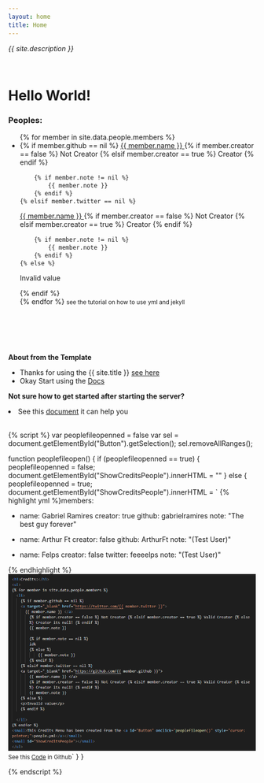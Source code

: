 ```yaml
---
layout: home
title: Home
---
```


<p><i>{{ site.description }}</i></p>

<br>

<h1>Hello World!</h1>

<h3>Peoples:</h3>
<ul>
{% for member in site.data.people.members %}
  <li>
    {% if member.github == nil %}
<a target="_blank" href="https://twitter.com/{{ member.twitter }}">
      {{ member.name }} </a>
        {% if member.creator == false %} Not Creator {% elsif member.creator == true %} Creator {% endif %}

        {% if member.note != nil %}
            {{ member.note }}
        {% endif %}
    {% elsif member.twitter == nil %}

<a target="_blank" href="https://github.com/{{ member.github }}">
        {{ member.name }} </a>
        {% if member.creator == false %} Not Creator {% elsif member.creator == true %} Creator {% endif %}

        {% if member.note != nil %}
            {{ member.note }}
        {% endif %}
    {% else %}

<p>Invalid value</p>
    {% endif %}

  </li>
{% endfor %}
<small>see the tutorial on how to use <a id="Button" onclick="peoplefileopen()" style="cursor: pointer;">yml and jekyll</a></small>
<small id="ShowCreditsPeople"></small>
</ul>

<br><br><br><br>

<b>About from the Template</b>

- Thanks for using the {{ site.title }} <a href="https://github.com/gabrielramires/Jekyll_Template">see here</a>
- Okay Start using the <a href="Docs">Docs</a>

<b>Not sure how to get started after starting the server?</b>

<li>See this <a href="Docs/After">document</a> it can help you</li>

<br>

{% script %}
var peoplefileopenned = false
var sel = document.getElementById("Button").getSelection();
sel.removeAllRanges();

function peoplefileopen() {
if (peoplefileopenned == true) {
peoplefileopenned = false;
document.getElementById("ShowCreditsPeople").innerHTML = ""
} else {
peoplefileopenned = true;
document.getElementById("ShowCreditsPeople").innerHTML = `
{% highlight yml %}members:

- name: Gabriel Ramires
  creator: true
  github: gabrielramires
  note: "The best guy forever"

- name: Arthur Ft
  creator: false
  github: ArthurFt
  note: "(Test User)"

- name: Felps
  creator: false
  twitter: feeeelps
  note: "(Test User)"

{% endhighlight %}
<a target="_blank" href="Assets/Images/CodeScreamShoot1.png"><img src="Assets/Images/CodeScreamShoot1.png" alt="Code Scream Shoot (UNLOADED)"></a>
<small>See this <a href="https://gist.github.com/gabrielramires/22652461638c32cfcb7f138140494800">Code</a> in Github</small>`
}
}

{% endscript %}
